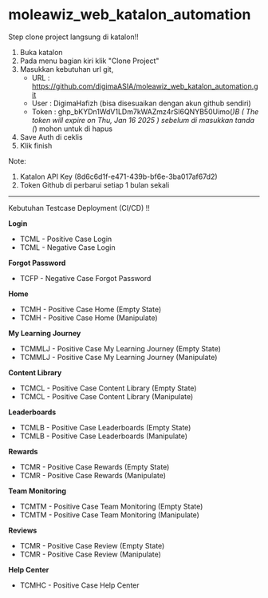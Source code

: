 # moleawiz_web_katalon_automation

Step clone project langsung di katalon!!

1. Buka katalon
2. Pada menu bagian kiri klik "Clone Project"
3. Masukkan kebutuhan url git,
   - URL        : https://github.com/digimaASIA/moleawiz_web_katalon_automation.git
   - User       : DigimaHafizh (bisa disesuaikan dengan akun github sendiri)
   - Token      : ghp_bKYDn1WdV1LDm7kWAZmz4rSl6QNYB50Uimo(*)B ( The token will expire on Thu, Jan 16 2025 ) sebelum di masukkan tanda (*) mohon untuk di hapus
4. Save Auth di ceklis
5. Klik finish

Note:
1. Katalon API Key (8d6c6d1f-e471-439b-bf6e-3ba017af67d2)
2. Token Github di perbarui setiap 1 bulan sekali


----------------------------------------
Kebutuhan Testcase Deployment (CI/CD) !!


**Login**
 - TCML - Positive Case Login
 - TCML - Negative Case Login


**Forgot Password**
 - TCFP - Negative Case Forgot Password


**Home**
 - TCMH - Positive Case Home (Empty State)
 - TCMH - Positive Case Home (Manipulate)


**My Learning Journey**
 - TCMMLJ - Positive Case My Learning Journey (Empty State)
 - TCMMLJ - Positive Case My Learning Journey (Manipulate)


**Content Library**
 - TCMCL - Positive Case Content Library (Empty State)
 - TCMCL - Positive Case Content Library (Manipulate)


**Leaderboards**
 - TCMLB - Positive Case Leaderboards (Empty State)
 - TCMLB - Positive Case Leaderboards (Manipulate)


**Rewards**
 - TCMR - Positive Case Rewards (Empty State)
 - TCMR - Positive Case Rewards (Manipulate)


**Team Monitoring**
 - TCMTM - Positive Case Team Monitoring (Empty State)
 - TCMTM - Positive Case Team Monitoring (Manipulate)


**Reviews**
 - TCMR - Positive Case Review (Empty State)
 - TCMR - Positive Case Review (Manipulate)


**Help Center**
 - TCMHC - Positive Case Help Center
